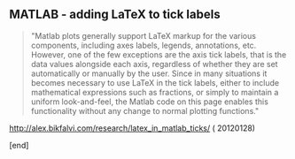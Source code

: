 ## MATLAB - adding LaTeX to tick labels

> "Matlab plots generally support LaTeX markup for the various components, including axes labels, legends, annotations, etc. However, one of the few exceptions are the axis tick labels, that is the data values alongside each axis, regardless of whether they are set automatically or manually by the user. Since in many situations it becomes necessary to use LaTeX in the tick labels, either to include mathematical expressions such as fractions, or simply to maintain a uniform look-and-feel, the Matlab code on this page enables this functionality without any change to normal plotting functions."

http://alex.bikfalvi.com/research/latex_in_matlab_ticks/ ( 20120128)

[end]
